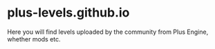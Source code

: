 # plus-levels.github.io
Here you will find levels uploaded by the community from Plus Engine, whether mods etc.
